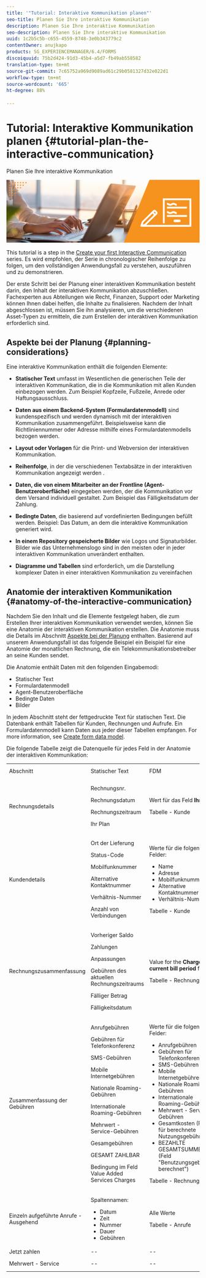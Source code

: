 ```yaml
---
title: '"Tutorial: Interaktive Kommunikation planen"'
seo-title: Planen Sie Ihre interaktive Kommunikation
description: Planen Sie Ihre interaktive Kommunikation
seo-description: Planen Sie Ihre interaktive Kommunikation
uuid: 1c2b5c5b-c655-4559-8748-3e0b343779c2
contentOwner: anujkapo
products: SG_EXPERIENCEMANAGER/6.4/FORMS
discoiquuid: 75b2d424-91d3-45b4-a5d7-fb49ab558582
translation-type: tm+mt
source-git-commit: 7c65752a969d9089ad61c29b0581327d32e022d1
workflow-type: tm+mt
source-wordcount: '665'
ht-degree: 88%

---
```



# Tutorial: Interaktive Kommunikation planen {#tutorial-plan-the-interactive-communication}

Planen Sie Ihre interaktive Kommunikation

![02-create-adaptive-form-main-image](assets/02-create-adaptive-form-main-image.png)

This tutorial is a step in the [Create your first Interactive Communication](/help/forms/using/create-your-first-interactive-communication.md) series. Es wird empfohlen, der Serie in chronologischer Reihenfolge zu folgen, um den vollständigen Anwendungsfall zu verstehen, auszuführen und zu demonstrieren.

Der erste Schritt bei der Planung einer interaktiven Kommunikation besteht darin, den Inhalt der interaktiven Kommunikation abzuschließen. Fachexperten aus Abteilungen wie Recht, Finanzen, Support oder Marketing können Ihnen dabei helfen, die Inhalte zu finalisieren. Nachdem der Inhalt abgeschlossen ist, müssen Sie ihn analysieren, um die verschiedenen Asset-Typen zu ermitteln, die zum Erstellen der interaktiven Kommunikation erforderlich sind.

## Aspekte bei der Planung {#planning-considerations}

Eine interaktive Kommunikation enthält die folgenden Elemente:

* **Statischer Text** umfasst im Wesentlichen die generischen Teile der interaktiven Kommunikation, die in die Kommunikation mit allen Kunden einbezogen werden. Zum Beispiel Kopfzeile, Fußzeile, Anrede oder Haftungsausschluss.
* **Daten aus einem Backend-System (Formulardatenmodell)** sind kundenspezifisch und werden dynamisch mit der interaktiven Kommunikation zusammengeführt. Beispielsweise kann die Richtliniennummer oder Adresse mithilfe eines Formulardatenmodells bezogen werden.
* **Layout oder Vorlagen** für die Print- und Webversion der interaktiven Kommunikation.
* **Reihenfolge**, in der die verschiedenen Textabsätze in der interaktiven Kommunikation angezeigt werden .
* **Daten, die von einem Mitarbeiter an der Frontline (Agent-Benutzeroberfläche)** eingegeben werden, der die Kommunikation vor dem Versand individuell gestaltet. Zum Beispiel das Fälligkeitsdatum der Zahlung.

* **Bedingte Daten**, die basierend auf vordefinierten Bedingungen befüllt werden. Beispiel: Das Datum, an dem die interaktive Kommunikation generiert wird.
* **In einem Repository gespeicherte Bilder** wie Logos und Signaturbilder. Bilder wie das Unternehmenslogo sind in den meisten oder in jeder interaktiven Kommunikation unverändert enthalten.
* **Diagramme und Tabellen** sind erforderlich, um die Darstellung komplexer Daten in einer interaktiven Kommunikation zu vereinfachen

## Anatomie der interaktiven Kommunikation {#anatomy-of-the-interactive-communication}

Nachdem Sie den Inhalt und die Elemente festgelegt haben, die zum Erstellen Ihrer interaktiven Kommunikation verwendet werden, können Sie eine Anatomie der interaktiven Kommunikation erstellen. Die Anatomie muss die Details im Abschnitt [Aspekte bei der Planung](/help/forms/using/planning-interactive-communications.md#planning-considerations) enthalten. Basierend auf unserem Anwendungsfall ist das folgende Beispiel ein Beispiel für eine Anatomie der monatlichen Rechnung, die ein Telekommunikationsbetreiber an seine Kunden sendet.

Die Anatomie enthält Daten mit den folgenden Eingabemodi:

* Statischer Text
* Formulardatenmodell
* Agent-Benutzeroberfläche
* Bedingte Daten
* Bilder

In jedem Abschnitt steht der fettgedruckte Text für statischen Text. Die Datenbank enthält Tabellen für Kunden, Rechnungen und Aufrufe. Ein Formulardatenmodell kann Daten aus jeder dieser Tabellen empfangen. For more information, see [Create form data model](create-form-data-model-tutorial.md).

Die folgende Tabelle zeigt die Datenquelle für jedes Feld in der Anatomie der interaktiven Kommunikation:

<table> 
 <tbody>
  <tr>
   <td>Abschnitt</td> 
   <td>Statischer Text</td> 
   <td>FDM </td> 
   <td>Agent-Benutzeroberfläche</td> 
   <td>Bilder</td> 
  </tr>
  <tr>
   <td>Rechnungsdetails</td> 
   <td><p>Rechnungsnr.</p> <p>Rechnungsdatum</p> <p>Rechnungszeitraum</p> <p>Ihr Plan</p> </td> 
   <td><p>Wert für das Feld <strong>Ihr Plan</strong></p> <p>Tabelle - Kunde</p> </td> 
   <td><p>Werte für die folgenden Felder:</p> 
    <ul> 
     <li>Rechnungsnr.</li> 
     <li>Rechnungsdatum</li> 
     <li>Rechnungszeitraum</li> 
    </ul> <p> </p> </td> 
   <td>--</td> 
  </tr>
  <tr>
   <td>Kundendetails</td> 
   <td><p>Ort der Lieferung</p> <p>Status-Code</p> <p>Mobilfunknummer</p> <p>Alternative Kontaktnummer</p> <p>Verhältnis-Nummer</p> <p>Anzahl von Verbindungen</p> </td> 
   <td><p>Werte für die folgenden Felder:</p> 
    <ul> 
     <li>Name</li> 
     <li>Adresse</li> 
     <li>Mobilfunknummer</li> 
     <li>Alternative Kontaktnummer</li> 
     <li>Verhältnis-Nummer</li> 
    </ul> <p>Tabelle - Kunde</p> </td> 
   <td><p>Werte für die folgenden Felder:</p> 
    <ul> 
     <li>Ort der Lieferung</li> 
     <li>Status-Code</li> 
     <li>Anzahl von Verbindungen</li> 
    </ul> </td> 
   <td>--</td> 
  </tr>
  <tr>
   <td>Rechnungszusammenfassung</td> 
   <td><p>Vorheriger Saldo</p> <p>Zahlungen</p> <p>Anpassungen</p> <p>Gebühren des aktuellen Rechnungszeitraums</p> <p>Fälliger Betrag</p> <p>Fälligkeitsdatum</p> </td> 
   <td><p>Value for the <strong>Charges current bill period </strong> field</p> <p>Tabelle - Rechnungen</p> </td> 
   <td><p>Werte für die folgenden Felder:</p> 
    <ul> 
     <li>Vorheriger Saldo</li> 
     <li>Zahlungen</li> 
     <li>Anpassungen</li> 
     <li>Fälliger Betrag</li> 
     <li>Fälligkeitsdatum</li> 
    </ul> </td> 
   <td>--</td> 
  </tr>
  <tr>
   <td>Zusammenfassung der Gebühren</td> 
   <td><p>Anrufgebühren</p> <p>Gebühren für Telefonkonferenz</p> <p>SMS-Gebühren </p> <p>Mobile Internetgebühren</p> <p>Nationale Roaming-Gebühren</p> <p>Internationale Roaming-Gebühren</p> <p>Mehrwert - Service-Gebühren</p> <p>Gesamgebühren</p> <p>GESAMT ZAHLBAR</p> <p>Bedingung im Feld Value Added Services Charges</p> </td> 
   <td><p>Werte für die folgenden Felder:</p> 
    <ul> 
     <li>Anrufgebühren</li> 
     <li>Gebühren für Telefonkonferenz</li> 
     <li>SMS-Gebühren </li> 
     <li>Mobile Internetgebühren</li> 
     <li>Nationale Roaming-Gebühren</li> 
     <li>Internationale Roaming-Gebühren</li> 
     <li>Mehrwert - Service-Gebühren</li> 
     <li>Gesamtkosten (Feld für berechnete Nutzungsgebühren)</li> 
     <li>BEZAHLTE GESAMTSUMME (Feld "Benutzungsgebühren berechnet")</li> 
    </ul> <p>Tabelle - Rechnungen</p> </td> 
   <td>Keine Felder</td> 
   <td>--</td> 
  </tr>
  <tr>
   <td>Einzeln aufgeführte Anrufe - Ausgehend</td> 
   <td><p>Spaltennamen:</p> 
    <ul> 
     <li>Datum</li> 
     <li>Zeit</li> 
     <li>Nummer</li> 
     <li>Dauer</li> 
     <li>Gebühren</li> 
    </ul> </td> 
   <td><p>Alle Werte</p> <p>Tabelle - Anrufe</p> </td> 
   <td>Keine Felder</td> 
   <td>--</td> 
  </tr>
  <tr>
   <td>Jetzt zahlen</td> 
   <td>--</td> 
   <td>--</td> 
   <td>--</td> 
   <td>PayNow</td> 
  </tr>
  <tr>
   <td>Mehrwert - Service</td> 
   <td>--</td> 
   <td>--</td> 
   <td>--</td> 
   <td>Mehrwert - Service</td> 
  </tr>
 </tbody>
</table>

